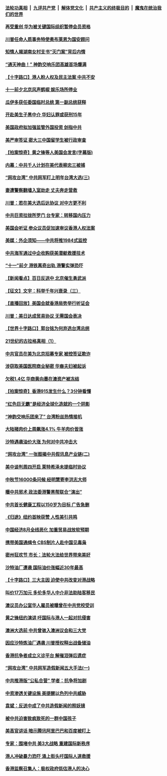 ####  [法轮功真相](../../../../basic/blob/master/README.md?t=09181713) &nbsp;|&nbsp; [九评共产党](../../../../9ping.md/blob/master/README.md?t=09181713) &nbsp;|&nbsp; [解体党文化](../../../../jtdwh.md/blob/master/README.md?t=09181713)  &nbsp;|&nbsp; [共产主义的终极目的](../../../../gczydzjmd.md/blob/master/README.md?t=09181713) &nbsp;|&nbsp; [魔鬼在统治我们的世界](../../../../mgztzwmdsj.md/blob/master/README.md?t=09181713) 

#### [再受重创 华为被关键国际组织暂停会员资格](../pages/nf4514/n11530164.md?t=09181713) 

#### [川普任命人质事务特使奥布莱恩为国安顾问](../pages/nf4514/n11530120.md?t=09181713) 

#### [知情人揭湖南女村支书“灭门案”背后内情](../pages/nf4514/n11530054.md?t=09181713) 

#### [“通天神曲！” 神韵交响乐团高雄首场爆满](../pages/nf4514/n11530022.md?t=09181713) 

#### [【十字路口】港人盼人权及民主法案 中共不安](../pages/nf4514/n11528700.md?t=09181713) 

#### [十一前夕北京风声鹤唳 娱乐场所停业](../pages/nf4514/n11529719.md?t=09181713) 

#### [瓜伊多获任委国临时总统 第一副总统获释](../pages/nf4514/n11529663.md?t=09181713) 

#### [开赴美生子黑中介 华妇认罪或获刑15年](../pages/nf4514/n11529520.md?t=09181713) 

#### [美国政府拟加强监管外国投资 剑指中共](../pages/nf4514/n11529435.md?t=09181713) 

#### [美严审签证 密大三中国留学生被行政审查](../pages/nf4514/n11528849.md?t=09181713) 

#### [【拍案惊奇】黄之锋等人美国会发言(字幕版)](../pages/nf4514/n11528603.md?t=09181713) 

#### [内幕：中共千人计划在美代表柳忠三被捕](../pages/nf4514/n11528794.md?t=09181713) 

#### [“网攻台湾” 中共网军盯上明年台湾大选(三)](../pages/nf4514/n11524852.md?t=09181713) 

#### [妻遭警察翻墙入室劫走 丈夫奔走营救](../pages/nf4514/n11527917.md?t=09181713) 

#### [川普：若在美大选后达协议 对中方更不利](../pages/nf4514/n11528423.md?t=09181713) 

#### [中共巨资拉拢所罗门 台专家：转移国内压力](../pages/nf4514/n11525719.md?t=09181713) 

#### [美国会听证 参众议员促加速审议香港人权法案](../pages/nf4514/n11528497.md?t=09181713) 

#### [美媒：外企须知——中共将推1984式监控](../pages/nf4514/n11528327.md?t=09181713) 

#### [中共海军通过中企收购获美潜艇救援技术](../pages/nf4514/n11528206.md?t=09181713) 

#### [“十一”前夕 港铁离奇出轨 港警实弹恐吓](../pages/nf4514/n11528235.md?t=09181713) 

#### [【新闻看点】百日反送中 北京催生勇武派](../pages/nf4514/n11528108.md?t=09181713) 

#### [【征文】文宇：科举千年兴衰录（三）](../pages/nf4514/n11234388.md?t=09181713) 

#### [【直播回放】美国会就香港局势举行听证会](../pages/nf4514/n11525928.md?t=09181713) 

#### [川普：美日达成贸易协议 无需国会表决](../pages/nf4514/n11527734.md?t=09181713) 

#### [【世界十字路口】郭台铭为何弃选台湾总统](../pages/nf4514/n11527424.md?t=09181713) 

#### [21世纪的古拉格真相（1）](../pages/nf4514/n11525237.md?t=09181713) 

#### [中共官员在美为北京招募专家 被控签证欺诈](../pages/nf4514/n11527206.md?t=09181713) 

#### [涉窃取美国医院商业秘密 华裔夫妇被起诉](../pages/nf4514/n11526963.md?t=09181713) 

#### [欠税1.4亿 华商黄向墨在澳资产被冻结](../pages/nf4514/n11526560.md?t=09181713) 

#### [【拍案惊奇】香港915发生什么？3分钟看懂](../pages/nf4514/n11526396.md?t=09181713) 

#### [“红色巨无霸”是经济全球化造就的一个阴影](../pages/nf4514/n11526232.md?t=09181713) 

#### [“神韵交响乐团来了” 台湾粉丝热情接机](../pages/nf4514/n11526414.md?t=09181713) 

#### [大陆猪肉价上周飙涨4.1% 牛羊肉价皆涨](../pages/nf4514/n11526070.md?t=09181713) 

#### [沙特遇袭油价大涨 为何对中共冲击大](../pages/nf4514/n11526270.md?t=09181713) 

#### [“网攻台湾” 一张图揭中共假讯息产业链(二)](../pages/nf4514/n11524849.md?t=09181713) 

#### [美中谈判周四开启 莱特希泽未提临时协议](../pages/nf4514/n11526016.md?t=09181713) 

#### [中秋节16000条问候 经明慧寄李洪志大师](../pages/nf4514/n11525947.md?t=09181713) 

#### [曝中共邪术 政法委港警黑帮联合“演出”](../pages/nf4514/n11526115.md?t=09181713) 

#### [中共首长健康工程以150岁为目标 广告急删](../pages/nf4514/n11525808.md?t=09181713) 

#### [《归途》纽约首映获赞 人性美引共鸣](../pages/nf4514/n11524386.md?t=09181713) 

#### [中国经济8月全线恶化 加重贸易战放软预期](../pages/nf4514/n11525597.md?t=09181713) 

#### [携带美国通缉令 CBS制片人赴中国见毒枭](../pages/nf4514/n11524381.md?t=09181713) 

#### [密州狂欢节 市长：法轮大法给世界带来美好](../pages/nf4514/n11525726.md?t=09181713) 

#### [沙特油厂遭袭 国际油价涨幅近30年最高](../pages/nf4514/n11525729.md?t=09181713) 

#### [【十字路口】三大主因 迫使中共改变对港战略](../pages/nf4514/n11524192.md?t=09181713) 

#### [叫价17万加元 多伦多华人中介非法助陆客移民](../pages/nf4514/n11525378.md?t=09181713) 

#### [澳议员办公室华人雇员被曝曾在中共党校受训](../pages/nf4514/n11524875.md?t=09181713) 

#### [黄之锋纽约演讲 吁国际与港人一起对抗侵害](../pages/nf4514/n11524369.md?t=09181713) 

#### [澳洲大选前 中共曾骇入澳洲议会和三大党](../pages/nf4514/n11524880.md?t=09181713) 

#### [因应沙特炼油厂遇袭 川普授权释出战备储油](../pages/nf4514/n11524767.md?t=09181713) 

#### [香港抗争者成立义诊平台 解催泪弹后遗症](../pages/nf4514/n11524513.md?t=09181713) 

#### [“网攻台湾” 中共网军造假新闻五大手法(一)](../pages/nf4514/n11485327.md?t=09181713) 

#### [中共推港版“公私合营” 学者：抗争将加剧](../pages/nf4514/n11524106.md?t=09181713) 

#### [中资渗透关键设施 美提醒以色列中共威胁](../pages/nf4514/n11524129.md?t=09181713) 

#### [袁斌：反送中成了中共造假新闻的照妖镜](../pages/nf4514/n11524162.md?t=09181713) 

#### [被中共迫害致疯致死的一群中国孩子](../pages/nf4514/n11507695.md?t=09181713) 

#### [美高官讲话 暗示腾讯阿里巴巴和百度被盯上](../pages/nf4514/n11523798.md?t=09181713) 

#### [专家：围堵中共 美3大战略 重建国际新秩序](../pages/nf4514/n11523201.md?t=09181713) 

#### [港人冲破暴力恐吓 涌上街头吁国际人道救援](../pages/nf4514/n11523728.md?t=09181713) 

#### [香港监察召集人：极权政府低估港人的决心](../pages/nf4514/n11523350.md?t=09181713) 

